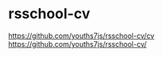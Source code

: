 # rsschool-cv
https://github.com/youths7js/rsschool-cv/cv  https://github.com/youths7js/rsschool-cv/

